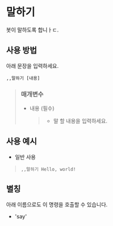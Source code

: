 # 말하기
봇이 말하도록 합니ㅏㄷ.

## 사용 방법
아래 문장을 입력하세요.
```
,,말하기 [내용]
```

> ### 매개변수
> * 내용 (필수)
>   > * 말 할 내용을 입력하세요.

## 사용 예시
* 일반 사용
> `,,말하기 Hello, world!`

## 별칭
아래 이름으로도 이 명령을 호출할 수 있습니다.

* 'say'